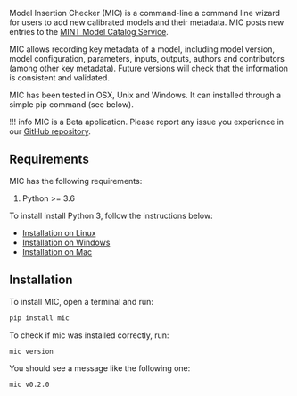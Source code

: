 Model Insertion Checker (MIC) is a command-line a command line wizard for users to add new calibrated models and their metadata. MIC posts new entries to the [MINT Model Catalog Service](https://models.mint.isi.edu/home).

MIC allows recording key metadata of a model, including model version, model configuration, parameters, inputs, outputs, authors and contributors (among other key metadata). Future versions will check that the information is consistent and validated. 

MIC has been tested in OSX, Unix and Windows. It can installed through a simple pip command (see below).

!!! info
    MIC is a Beta application. Please report any issue you experience in our [GitHub repository](https://github.com/mintproject/mic/issues/new/choose).

## Requirements

MIC has the following requirements:

1. Python >= 3.6

To install install Python 3, follow the instructions below:

- [Installation on Linux](https://realpython.com/installing-python/#linux)
- [Installation on Windows](https://realpython.com/installing-python/#windows)
- [Installation on Mac](https://realpython.com/installing-python/#macos-mac-os-x)

## Installation

To install MIC, open a terminal and run:

```bash
pip install mic
```

To check if mic was installed correctly, run:
```bash
mic version
```
You should see a message like the following one:
```bash
mic v0.2.0
```
